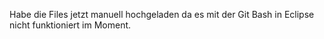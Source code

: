 Habe die Files jetzt manuell hochgeladen da es mit der Git Bash in Eclipse nicht funktioniert im Moment.
